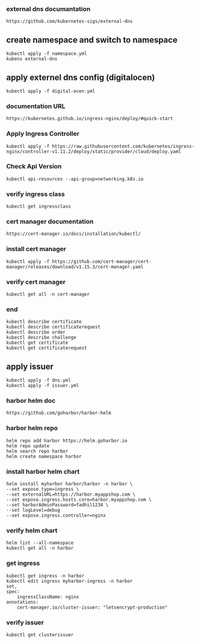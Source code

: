 ### external dns documantation
    https://github.com/kubernetes-sigs/external-dns

## create namespace and switch to namespace
    kubectl apply -f namespace.yml
    kubens external-dns

## apply externel dns config (digitalocen)
    kubectl apply -f digital-ocen.yml

### documentation URL
    https://kubernetes.github.io/ingress-nginx/deploy/#quick-start
### Apply Ingress Controller
    kubectl apply -f https://raw.githubusercontent.com/kubernetes/ingress-nginx/controller-v1.11.2/deploy/static/provider/cloud/deploy.yaml

### Check Api Version
    kubectl api-resources --api-group=networking.k8s.io

### verify ingress class
    kubectl get ingressclass

### cert manager documentation
    https://cert-manager.io/docs/installation/kubectl/

### install cert manager 
    kubectl apply -f https://github.com/cert-manager/cert-manager/releases/download/v1.15.3/cert-manager.yaml

### verify cert manager
    kubectl get all -n cert-manager

### end 
    kubectl describe certificate
    kubectl describe certificaterequest 
    kubectl describe order   
    kubectl describe challenge
    kubectl get certificate 
    kubectl get certificaterequest

## apply issuer
    kubectl apply -f dns.yml
    kubectl apply -f issuer.yml

### harbor helm doc
    https://github.com/goharbor/harbor-helm

### harbor helm repo
    helm repo add harbor https://helm.goharbor.io
    helm repo update
    helm search repo harbor
    helm create namespace harbor

### install harbor helm chart
    helm install myharbor harbor/harbor -n harbor \ 
    --set expose.type=ingress \
    --set externalURL=https://harbor.myappshop.com \
    --set expose.ingress.hosts.core=harbor.myappshop.com \
    --set harborAdminPassword=fadhil1234 \
    --set logLevel=debug
    --set expose.ingress.controller=nginx

### verify helm chart
    helm list --all-namespace
    kubectl get all -n harbor

### get ingress 
    kubectl get ingress -n harbor
    kubectl edit ingress myharbor-ingress -n harbor
    set,
    spec:
        ingressClassName: nginx
    annotations:
        cert-manager.io/cluster-issuer: "letsencrypt-production"

### verify issuer
    kubectl get clusterissuer